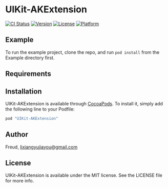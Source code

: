 # UIKit-AKExtension

[![CI Status](http://img.shields.io/travis/Freud/UIKit-AKExtension.svg?style=flat)](https://travis-ci.org/Freud/UIKit-AKExtension)
[![Version](https://img.shields.io/cocoapods/v/UIKit-AKExtension.svg?style=flat)](http://cocoapods.org/pods/UIKit-AKExtension)
[![License](https://img.shields.io/cocoapods/l/UIKit-AKExtension.svg?style=flat)](http://cocoapods.org/pods/UIKit-AKExtension)
[![Platform](https://img.shields.io/cocoapods/p/UIKit-AKExtension.svg?style=flat)](http://cocoapods.org/pods/UIKit-AKExtension)

## Example

To run the example project, clone the repo, and run `pod install` from the Example directory first.

## Requirements

## Installation

UIKit-AKExtension is available through [CocoaPods](http://cocoapods.org). To install
it, simply add the following line to your Podfile:

```ruby
pod "UIKit-AKExtension"
```

## Author

Freud, lixiangyujiayou@gmail.com

## License

UIKit-AKExtension is available under the MIT license. See the LICENSE file for more info.
